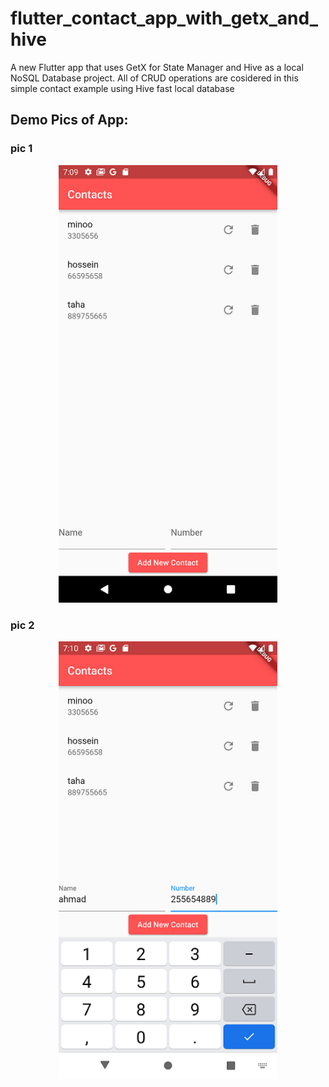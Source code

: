 # flutter_contact_app_with_getx_and_hive

A new Flutter app that uses GetX for State Manager and Hive as a local NoSQL Database project.
All of CRUD operations are cosidered in this simple contact example using Hive fast local database


## Demo Pics of App:

### pic 1
<p align="center">
  <img src="assets/images/image1.png" width="350">
</p>

### pic 2
<p align="center">
  <img src="assets/images/image2.png" width="350">
</p>



